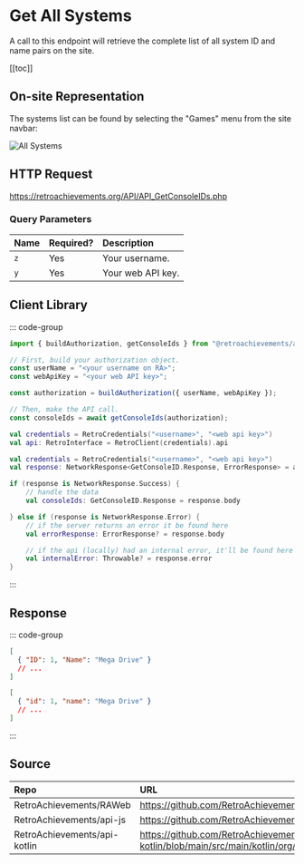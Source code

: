 <script setup>
import SampleRequest from '../components/SampleRequest.vue';
</script>

# Get All Systems

A call to this endpoint will retrieve the complete list of all system ID and name pairs on the site.

[[toc]]

## On-site Representation

The systems list can be found by selecting the "Games" menu from the site navbar:

![All Systems](/all-systems.png)

## HTTP Request

<SampleRequest httpVerb="GET">https://retroachievements.org/API/API_GetConsoleIDs.php</SampleRequest>

### Query Parameters

| Name | Required? | Description       |
|:-----|:----------|:------------------|
| `z`  | Yes       | Your username.    |
| `y`  | Yes       | Your web API key. |

## Client Library

::: code-group

```ts [NodeJS]
import { buildAuthorization, getConsoleIds } from "@retroachievements/api";

// First, build your authorization object.
const userName = "<your username on RA>";
const webApiKey = "<your web API key>";

const authorization = buildAuthorization({ userName, webApiKey });

// Then, make the API call.
const consoleIds = await getConsoleIds(authorization);
```

```kotlin [Kotlin]
val credentials = RetroCredentials("<username>", "<web api key>")
val api: RetroInterface = RetroClient(credentials).api

val credentials = RetroCredentials("<username>", "<web api key>")
val response: NetworkResponse<GetConsoleID.Response, ErrorResponse> = api.getConsoleIds()

if (response is NetworkResponse.Success) {
    // handle the data
    val consoleIds: GetConsoleID.Response = response.body

} else if (response is NetworkResponse.Error) {
    // if the server returns an error it be found here
    val errorResponse: ErrorResponse? = response.body

    // if the api (locally) had an internal error, it'll be found here
    val internalError: Throwable? = response.error
}
```

:::

## Response

::: code-group

```json [HTTP Response]
[
  { "ID": 1, "Name": "Mega Drive" }
  // ...
]
```

```json [NodeJS]
[
  { "id": 1, "name": "Mega Drive" }
  // ...
]
```

:::

## Source

| Repo                         | URL                                                                                                                  |
|:-----------------------------|:---------------------------------------------------------------------------------------------------------------------|
| RetroAchievements/RAWeb      | https://github.com/RetroAchievements/RAWeb/blob/master/public/API/API_GetConsoleIDs.php                              |
| RetroAchievements/api-js     | https://github.com/RetroAchievements/api-js/blob/main/src/console/getConsoleIds.ts                                   |
| RetroAchievements/api-kotlin | https://github.com/RetroAchievements/api-kotlin/blob/main/src/main/kotlin/org/retroachivements/api/RetroInterface.kt |

